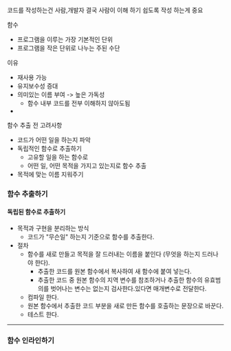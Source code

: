 
코드를 작성하는건 사람,개발자 결국 사람이 이해 하기 쉽도록 작성 하는게 중요

함수
- 프로그램을 이루는 가장 기본적인 단위
- 프로그램을 작은 단위로 나누는 주된 수단

이유
- 재사용 가능
- 유지보수성 증대
- 의미있는 이름 부여 -> 높은 가독성
	- 함수 내부 코드를 전부 이해하지 않아도됨
- 

함수 추출 전 고려사항
- 코드가 어떤 일을 하는지 파악
- 독립적인 함수로 추출하기
	- 고유할 일을 하는 함수로 
	- 어떤 일, 어떤 목적을 가지고 있는지로 함수 추출
- 목적에 맞는 이름 지워주기

### 함수 추출하기

#### 독립된 함수로 추출하기

- 목적과 구현을 분리하는 방식
	- 코드가 "무슨일" 하는지 기준으로 함수를 추출한다.
- 절차
	- 함수를 새로 만들고 목적을 잘 드러내는 이름을 붙인다 (무엇을 하는지 드러나야 한다).
	  - 추출한 코드를 원본 함수에서 복사하여 새 함수에 붙여 넣는다.
	  - 추출한 코드 중 원본 함수의 지역 변수를 참조하거나 추출한 함수의 유효범의를 벗어나는 변수는 없는지 검사한다.있다면 매개변수로 전달한다.
  - 컴파일 한다.
  - 원본 함수에서 추출한 코드 부분을 새로 만든 함수를 호출하는 문장으로 바꾼다.
  - 테스트 한다.

---
### 함수 인라인하기
